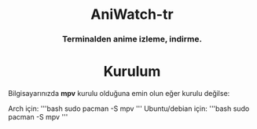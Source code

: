 <h1 align="center">
<strong> AniWatch-tr </strong>
</h1>

<h3 align="center">
    Terminalden anime izleme, indirme.
</h3>

<h1 align="center">
    <b>Kurulum</b>
</h1>

<p>Bilgisayarınızda <b>mpv</b> kurulu olduğuna emin olun eğer kurulu değilse:</p>
Arch için:
'''bash
sudo pacman -S mpv
'''
Ubuntu/debian için:
'''bash
sudo pacman -S mpv
'''
